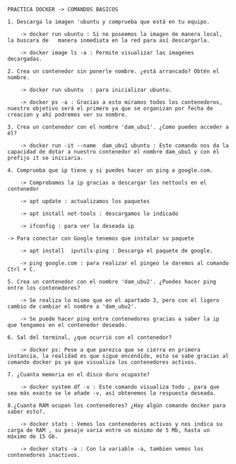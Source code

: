 
    
    PRACTICA DOCKER -> COMANDOS BASICOS
    
    1. Descarga la imagen 'ubuntu y comprueba que está en tu equipo.

        -> docker run ubuntu : Si no poseemos la imagen de manera local, la buscara de   manera inmediata en la red para así descargarla.

        -> docker image ls -a : Permite visualizar las imagenes decargadas.
    
    2. Crea un contenedor sin ponerle nombre. ¿está arrancado? Obtén el nombre.
    
        -> docker run ubuntu  : para inicializar ubuntu.
    
        -> docker ps -a : Gracias a esto miramos todos los contenederos, nuestro objetivo será el primero ya que se organizan por fecha de creacion y ahí podremos ver su nombre.

    3. Crea un contenedor con el nombre 'dam_ubu1'. ¿Como puedes acceder a él?

        -> docker run -it --name  dam_ubu1 ubuntu : Este comando nos da la capacidad de dotar a nuestro contenedor el nombre dam_ubu1 y con el prefijo it se iniciaria.
    
    4. Comprueba que ip tiene y si puedes hacer un ping a google.com.
    
        -> Comprobamos la ip gracias a descargar los nettools en el contenedor

        -> apt update : actualizamos los paquetes

        -> apt install net-tools : descargamos lo indicado

        -> ifconfig : para ver la deseada ip
    
    -> Para conectar con Google tenemos que instalar su paquete 

        -> apt install  iputils-ping : Descarga el paquete de google.

        -> ping google.com : para realizar el pingeo le daremos al comando Ctrl + C.
    
    5. Crea un contenedor con el nombre 'dam_ubu2'. ¿Puedes hacer ping entre los contenedores?
    
        -> Se realiza lo mismo que en el apartado 3, pero con el ligero cambio de cambiar el nombre a 'dam_ubu2'.

        -> Se puede hacer ping entre contenedores gracias a saber la ip que tengamos en el contenedor deseado.
    
    6. Sal del terminal, ¿que ocurrió con el contenedor?
    
        -> docker ps: Pese a que parezca que se cierra en primera instancia, la realidad es que sigue encendido, esto se sabe gracias al comando docker ps ya que visualiza los contenedores activos.

    7. ¿Cuanta memoria en el disco duro ocupaste?
    
        -> docker system df -v : Este comando visualiza todo , para que sea más exacto se le añade -v, así obtenemos la respuesta deseada.

    8.¿Cuanta RAM ocupan los contenedores? ¿Hay algún comando docker para saber esto?.

        -> docker stats : Vemos los contenedores activos y nos indica su carga de RAM , su pesaje varia entre un minimo de 5 Mb, hasta un máximo de 15 Gb.
    
        -> docker stats -a : Con la variable -a, tambien vemos los contenedores inactivos.